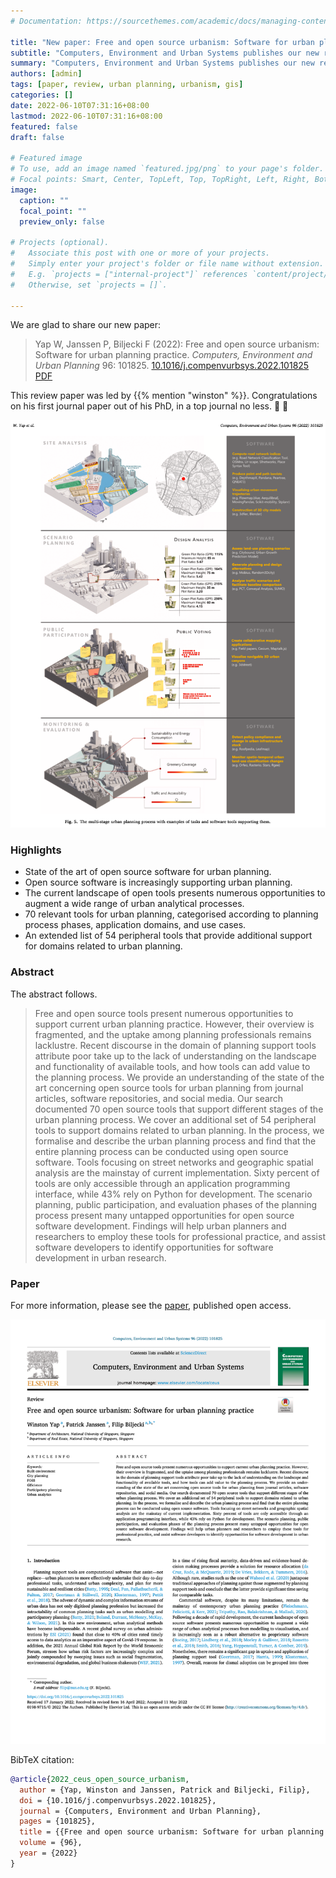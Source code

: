 ```yaml
---
# Documentation: https://sourcethemes.com/academic/docs/managing-content/

title: "New paper: Free and open source urbanism: Software for urban planning practice"
subtitle: "Computers, Environment and Urban Systems publishes our new review paper."
summary: "Computers, Environment and Urban Systems publishes our new review paper."
authors: [admin]
tags: [paper, review, urban planning, urbanism, gis]
categories: []
date: 2022-06-10T07:31:16+08:00
lastmod: 2022-06-10T07:31:16+08:00
featured: false
draft: false

# Featured image
# To use, add an image named `featured.jpg/png` to your page's folder.
# Focal points: Smart, Center, TopLeft, Top, TopRight, Left, Right, BottomLeft, Bottom, BottomRight.
image:
  caption: ""
  focal_point: ""
  preview_only: false

# Projects (optional).
#   Associate this post with one or more of your projects.
#   Simply enter your project's folder or file name without extension.
#   E.g. `projects = ["internal-project"]` references `content/project/deep-learning/index.md`.
#   Otherwise, set `projects = []`.

---
```


We are glad to share our new paper:

> Yap W, Janssen P, Biljecki F (2022): Free and open source urbanism: Software for urban planning practice. _Computers, Environment and Urban Planning_ 96: 101825. [<i class="ai ai-doi-square ai"></i> 10.1016/j.compenvurbsys.2022.101825](https://doi.org/10.1016/j.compenvurbsys.2022.101825) [<i class="far fa-file-pdf"></i> PDF](/publication/2022-ceus-open-source-urbanism/2022-ceus-open-source-urbanism.pdf)</i> <i class="ai ai-open-access-square ai"></i>

This review paper was led by {{% mention "winston" %}}.
Congratulations on his first journal paper out of his PhD, in a top journal no less. :raised_hands: :clap:

![](urban-planning-process.png)

### Highlights

+ State of the art of open source software for urban planning.
+ Open source software is increasingly supporting urban planning.
+ The current landscape of open tools presents numerous opportunities to augment a wide range of urban analytical processes.
+ 70 relevant tools for urban planning, categorised according to planning process phases, application domains, and use cases.
+ An extended list of 54 peripheral tools that provide additional support for domains related to urban planning.

### Abstract

The abstract follows.

> Free and open source tools present numerous opportunities to support current urban planning practice. However, their overview is fragmented, and the uptake among planning professionals remains lacklustre. Recent discourse in the domain of planning support tools attribute poor take up to the lack of understanding on the landscape and functionality of available tools, and how tools can add value to the planning process. We provide an understanding of the state of the art concerning open source tools for urban planning from journal articles, software repositories, and social media. Our search documented 70 open source tools that support different stages of the urban planning process. We cover an additional set of 54 peripheral tools to support domains related to urban planning. In the process, we formalise and describe the urban planning process and find that the entire planning process can be conducted using open source software. 
Tools focusing on street networks and geographic spatial analysis are the mainstay of current implementation. Sixty percent of tools are only accessible through an application programming interface, while 43% rely on Python for development. The scenario planning, public participation, and evaluation phases of the planning process present many untapped opportunities for open source software development. Findings will help urban planners and researchers to employ these tools for professional practice, and assist software developers to identify opportunities for software development in urban research. 

### Paper 

For more information, please see the [paper](/publication/2022-ceus-open-source-urbanism/), published open access. <i class="ai ai-open-access-square ai"></i>

[![](page-one.png)](/publication/2022-ceus-open-source-urbanism/)

BibTeX citation:
```bibtex
@article{2022_ceus_open_source_urbanism,
  author = {Yap, Winston and Janssen, Patrick and Biljecki, Filip},
  doi = {10.1016/j.compenvurbsys.2022.101825},
  journal = {Computers, Environment and Urban Planning},
  pages = {101825},
  title = {{Free and open source urbanism: Software for urban planning practice}},
  volume = {96},
  year = {2022}
}
```


